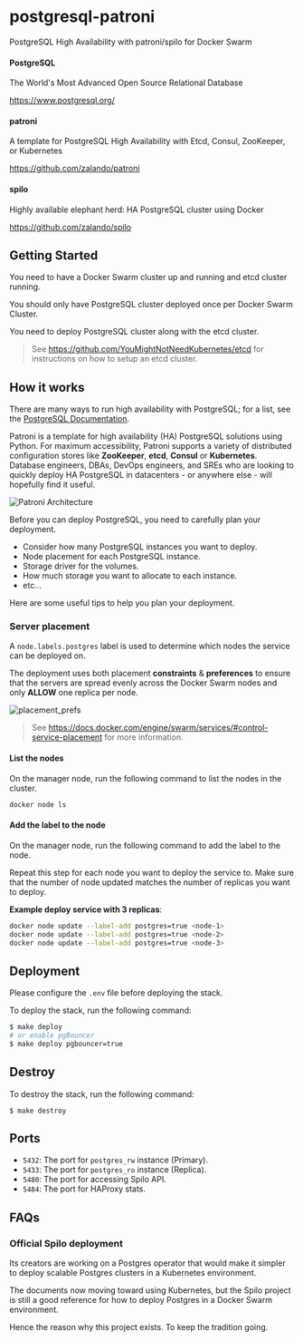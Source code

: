 # postgresql-patroni
PostgreSQL High Availability with patroni/spilo for Docker Swarm

#### PostgreSQL
The World's Most Advanced Open Source Relational Database

https://www.postgresql.org/

#### patroni
A template for PostgreSQL High Availability with Etcd, Consul, ZooKeeper, or Kubernetes

https://github.com/zalando/patroni

#### spilo
Highly available elephant herd: HA PostgreSQL cluster using Docker

https://github.com/zalando/spilo

## Getting Started

You need to have a Docker Swarm cluster up and running and etcd cluster running.

You should only have PostgreSQL cluster deployed once per Docker Swarm Cluster.

You need to deploy PostgreSQL cluster along with the etcd cluster.

> See https://github.com/YouMightNotNeedKubernetes/etcd for instructions on how to setup an etcd cluster.

## How it works

There are many ways to run high availability with PostgreSQL; for a list, see the [PostgreSQL Documentation](https://wiki.postgresql.org/wiki/Replication,_Clustering,_and_Connection_Pooling).

Patroni is a template for high availability (HA) PostgreSQL solutions using Python. For maximum accessibility, Patroni supports a variety of distributed configuration stores like **ZooKeeper**, **etcd**, **Consul** or **Kubernetes**. Database engineers, DBAs, DevOps engineers, and SREs who are looking to quickly deploy HA PostgreSQL in datacenters - or anywhere else - will hopefully find it useful.

![Patroni Architecture](https://github.com/YouMightNotNeedKubernetes/resources/assets/4363857/c663d7a5-c92e-48d5-8de4-88338879c212)

Before you can deploy PostgreSQL, you need to carefully plan your deployment.
- Consider how many PostgreSQL instances you want to deploy.
- Node placement for each PostgreSQL instance.
- Storage driver for the volumes.
- How much storage you want to allocate to each instance.
- etc...

Here are some useful tips to help you plan your deployment.

### Server placement

A `node.labels.postgres` label is used to determine which nodes the service can be deployed on.

The deployment uses both placement **constraints** & **preferences** to ensure that the servers are spread evenly across the Docker Swarm nodes and only **ALLOW** one replica per node.

![placement_prefs](https://docs.docker.com/engine/swarm/images/placement_prefs.png)

> See https://docs.docker.com/engine/swarm/services/#control-service-placement for more information.

#### List the nodes
On the manager node, run the following command to list the nodes in the cluster.

```sh
docker node ls
```

#### Add the label to the node
On the manager node, run the following command to add the label to the node.

Repeat this step for each node you want to deploy the service to. Make sure that the number of node updated matches the number of replicas you want to deploy.

**Example deploy service with 3 replicas**:
```sh
docker node update --label-add postgres=true <node-1>
docker node update --label-add postgres=true <node-2>
docker node update --label-add postgres=true <node-3>
```

## Deployment

Please configure the `.env` file before deploying the stack.

To deploy the stack, run the following command:

```sh
$ make deploy
# or enable pgBouncer
$ make deploy pgbouncer=true
```

## Destroy

To destroy the stack, run the following command:
```
$ make destroy
```

## Ports

- `5432`: The port for `postgres_rw` instance (Primary).
- `5433`: The port for `postgres_ro` instance (Replica).
- `5480`: The port for accessing Spilo API.
- `5484`: The port for HAProxy stats.

## FAQs

### Official Spilo deployment

Its creators are working on a Postgres operator that would make it simpler to deploy scalable Postgres clusters in a Kubernetes environment.

The documents now moving toward using Kubernetes, but the Spilo project is still a good reference for how to deploy Postgres in a Docker Swarm environment.

Hence the reason why this project exists. To keep the tradition going.
